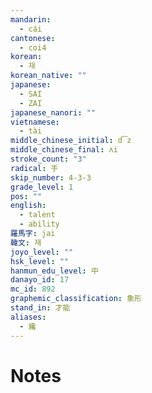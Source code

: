 ```yaml
---
mandarin:
  - cái
cantonese:
  - coi4
korean:
  - 재
korean_native: ""
japanese:
  - SAI
  - ZAI
japanese_nanori: ""
vietnamese:
  - tài
middle_chinese_initial: d͡z
middle_chinese_final: ʌi
stroke_count: "3"
radical: 手
skip_number: 4-3-3
grade_level: 1
pos: ""
english:
  - talent
  - ability
羅馬字: jai
韓文: 재
joyo_level: ""
hsk_level: ""
hanmun_edu_level: 中
danayo_id: 17
mc_id: 892
graphemic_classification: 象形
stand_in: 才能
aliases:
  - 纔
---
```


# Notes

